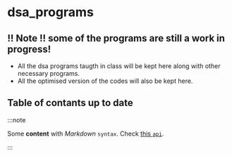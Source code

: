 # dsa_programs

## !! Note !! some of the programs are still a work in progress!

- All the dsa programs taugth in class will be kept here along with other necessary programs.
- All the optimised version of the codes will also be kept here.

## Table of contants up to date

:::note

Some **content** with _Markdown_ `syntax`. Check [this `api`](#).

:::
